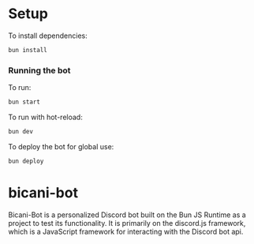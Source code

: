 # Setup
To install dependencies:

```bash
bun install
```

### Running the bot

To run:

```bash
bun start
```

To run with hot-reload:
```bash
bun dev
```

To deploy the bot for global use:
```bash
bun deploy
```

# bicani-bot
Bicani-Bot is a personalized Discord bot built on the Bun JS Runtime as a project to test its functionality. It is primarily on the discord.js framework, which is a JavaScript framework for interacting with the Discord bot api.